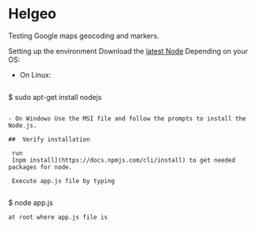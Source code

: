 # Helgeo
Testing Google maps geocoding and markers.

Setting up the environment
 Download the [latest Node](https://nodejs.org/en/download/) 
 Depending on your OS:
- On Linux: 

  ```
$ sudo apt-get install nodejs

 ```

- On Windows Use the MSI file and follow the prompts to install the Node.js.
  
 ##  Verify installation
  
  run 
  [npm install](https://docs.npmjs.com/cli/install) to get needed packages for node.
  
  Execute app.js file by typing 
  
  ```
 $ node app.js

 ```
at root where app.js file is
 
